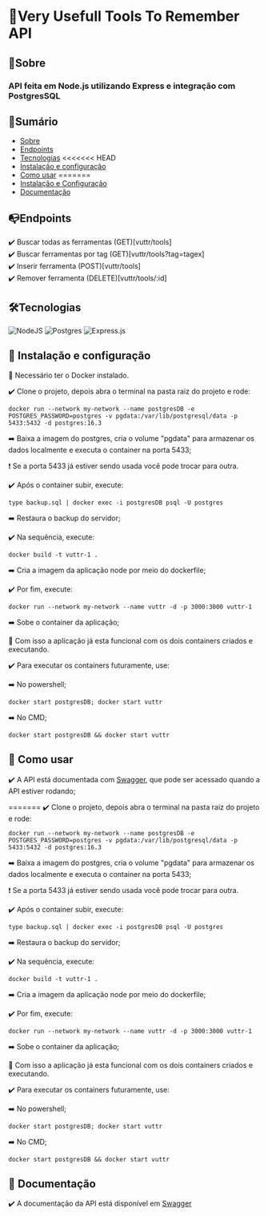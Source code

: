 # 🔨Very Usefull Tools To Remember API

## 🎯Sobre

### API feita em Node.js utilizando Express e integração com PostgresSQL

## 📌Sumário

* [Sobre](#sobre)
* [Endpoints](#endpoints)
* [Tecnologias](#️tecnologias)
<<<<<<< HEAD
* [Instalação e configuração](#-instalação-e-configuração)
* [Como usar](#-como-usar)
=======
* [Instalação e Configuração](#-instalação-e-configuração)
* [Documentação](#-documentação)

## 📭Endpoints

✔️ Buscar todas as ferramentas (GET)[vuttr/tools]<br>
✔️ Buscar ferramentas por tag (GET)[vuttr/tools?tag=tagex]<br>
✔️ Inserir ferramenta (POST)[vuttr/tools]<br>
✔️ Remover ferramenta (DELETE)[vuttr/tools/:id]

## 🛠️Tecnologias

![NodeJS](https://img.shields.io/badge/node.js-6DA55F?style=for-the-badge&logo=node.js&logoColor=white)
![Postgres](https://img.shields.io/badge/postgres-%23316192.svg?style=for-the-badge&logo=postgresql&logoColor=white)
![Express.js](https://img.shields.io/badge/express.js-%23404d59.svg?style=for-the-badge&logo=express&logoColor=%2361DAFB)

## 🧰 Instalação e configuração

🎯 Necessário ter o Docker instalado.

✔️ Clone o projeto, depois abra o terminal na pasta raiz do projeto e rode:

    docker run --network my-network --name postgresDB -e POSTGRES_PASSWORD=postgres -v pgdata:/var/lib/postgresql/data -p 5433:5432 -d postgres:16.3

➡️ Baixa a imagem do postgres, cria o volume "pgdata" para armazenar os dados localmente e executa o container na porta 5433;

❗ Se a porta 5433 já estiver sendo usada você pode trocar para outra.

✔️ Após o container subir, execute:

    type backup.sql | docker exec -i postgresDB psql -U postgres

➡️ Restaura o backup do servidor;

✔️ Na sequência, execute:

    docker build -t vuttr-1 .

➡️ Cria a imagem da aplicação node por meio do dockerfile;

✔️ Por fim, execute:

    docker run --network my-network --name vuttr -d -p 3000:3000 vuttr-1

➡️ Sobe o container da aplicação;

📌 Com isso a aplicação já esta funcional com os dois containers criados e executando.

✔️ Para executar os containers futuramente, use:

➡️ No powershell;

    docker start postgresDB; docker start vuttr

➡️ No CMD;

    docker start postgresDB && docker start vuttr

## 📌 Como usar

✔️ A API está documentada com [Swagger](http://localhost:3000/doc), que pode ser acessado quando a API estiver rodando;

=======
✔️ Clone o projeto, depois abra o terminal na pasta raiz do projeto e rode:

    docker run --network my-network --name postgresDB -e POSTGRES_PASSWORD=postgres -v pgdata:/var/lib/postgresql/data -p 5433:5432 -d postgres:16.3

➡️ Baixa a imagem do postgres, cria o volume "pgdata" para armazenar os dados localmente e executa o container na porta 5433;

❗ Se a porta 5433 já estiver sendo usada você pode trocar para outra.

✔️ Após o container subir, execute:

    type backup.sql | docker exec -i postgresDB psql -U postgres

➡️ Restaura o backup do servidor;

✔️ Na sequência, execute:

    docker build -t vuttr-1 .

➡️ Cria a imagem da aplicação node por meio do dockerfile;

✔️ Por fim, execute:

    docker run --network my-network --name vuttr -d -p 3000:3000 vuttr-1

➡️ Sobe o container da aplicação;

📌 Com isso a aplicação já esta funcional com os dois containers criados e executando.

✔️ Para executar os containers futuramente, use:

➡️ No powershell;

    docker start postgresDB; docker start vuttr

➡️ No CMD;

    docker start postgresDB && docker start vuttr

## 📄 Documentação

✔️ A documentação da API está disponível em [Swagger](http://localhost:3000/doc/)
